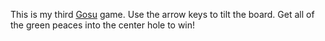 This is my third [Gosu](https://www.libgosu.org/) game. Use the arrow keys to tilt the board. Get all of the green peaces into the center hole to win!